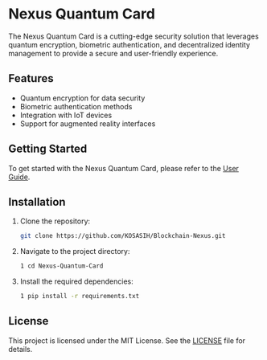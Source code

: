 # Nexus Quantum Card

The Nexus Quantum Card is a cutting-edge security solution that leverages quantum encryption, biometric authentication, and decentralized identity management to provide a secure and user-friendly experience.

## Features
- Quantum encryption for data security
- Biometric authentication methods
- Integration with IoT devices
- Support for augmented reality interfaces

## Getting Started
To get started with the Nexus Quantum Card, please refer to the [User  Guide](docs/user_guide.md).

## Installation
1. Clone the repository:
   ```bash
   git clone https://github.com/KOSASIH/Blockchain-Nexus.git
   ```

2. Navigate to the project directory:
   ```bash
   1 cd Nexus-Quantum-Card
   ```

3. Install the required dependencies:
   ```bash
   1 pip install -r requirements.txt
   ```

## License
This project is licensed under the MIT License. See the [LICENSE](LICENSE) file for details.
